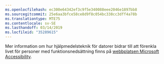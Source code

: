 ```yaml
---
ms.openlocfilehash: ec300e64342ef3c9f5e340088eee2046e1897bb8
ms.sourcegitcommit: 25e6aa3bfce58ce8d9f8c054bc338cc3dff4a78b
ms.translationtype: MTE75
ms.contentlocale: sv-SE
ms.lasthandoff: 03/14/2019
ms.locfileid: "35289615"
---
```

Mer information om hur hjälpmedelsteknik för datorer bidrar till att förenkla livet för personer med funktionsnedsättning finns på [webbplatsen Microsoft Accessibility](http://go.microsoft.com/fwlink/?LinkId=8431).